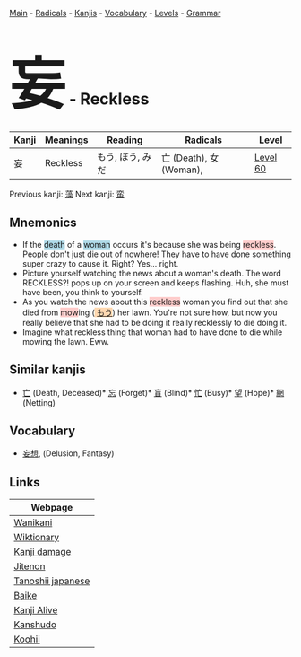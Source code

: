 <style> bigfont {font-size: 100px}</style>
[Main](../index.md) -
[Radicals](../radicals.md) -
[Kanjis](../kanjis.md) -
[Vocabulary](../vocabulary.md) -
[Levels](../levels.md) -
[Grammar](../grammar.md)
# <bigfont> 妄</bigfont> - Reckless 

| Kanji | Meanings | Reading | Radicals | Level |
| --- | --- | --- | --- | --- |
| 妄 | Reckless | もう, ぼう, みだ | [亡](../radicals/亡.md) (Death), [女](../radicals/女.md) (Woman),  | [Level 60](../levels/wk_level60.md) |

Previous kanji: [藻](藻.md) Next kanji: [蛮](蛮.md) 

## Mnemonics
 * If the <span style="background-color:#ADD8E6"> death</span> of a <span style="background-color:#ADD8E6"> woman</span> occurs it's because she was being <span style="background-color:#ffcccb"> reckless</span>. People don't just die out of nowhere! They have to have done something super crazy to cause it. Right? Yes... right.
* Picture yourself watching the news about a woman's death. The word RECKLESS?! pops up on your screen and keeps flashing. Huh, she must have been, you think to yourself.
* As you watch the news about this <span style="background-color:#ffcccb"> reckless</span> woman you find out that she died from <span style="background-color:#ffcccb"> mow</span>ing (<span style="background-color:#fed8b1"> [もう](https://jisho.org/search/もう)</span>) her lawn. You're not sure how, but now you really believe that she had to be doing it really recklessly to die doing it.
* Imagine what reckless thing that woman had to have done to die while mowing the lawn. Eww.


## Similar kanjis
 * [亡](亡.md) (Death, Deceased)* [忘](忘.md) (Forget)* [盲](盲.md) (Blind)* [忙](忙.md) (Busy)* [望](望.md) (Hope)* [網](網.md) (Netting)


## Vocabulary
 * [妄想](../vocabulary/妄.md), (Delusion, Fantasy)



## Links 

| Webpage |
| --- |
| [Wanikani          ](https://www.wanikani.com/kanji/妄) |
| [Wiktionary        ](https://en.wiktionary.org/wiki/妄) |
| [Kanji damage      ](http://www.kanjidamage.com/kanji/search?utf8=✓&q=妄) |
| [Jitenon           ](https://jitenon.com/kanji/妄) |
| [Tanoshii japanese ](https://www.tanoshiijapanese.com/dictionary/kanji.cfm?k=妄) |
| [Baike             ](https://baike.baidu.com/item/妄) |
| [Kanji Alive       ](https://app.kanjialive.com/妄) |
| [Kanshudo          ](https://www.kanshudo.com/searchmn?q=妄) |
| [Koohii            ](https://kanji.koohii.com/study/kanji/妄) |
